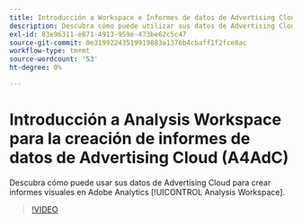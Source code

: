 ```yaml
---
title: Introducción a Workspace e Informes de datos de Advertising Cloud
description: Descubra cómo puede utilizar sus datos de Advertising Cloud para crear informes visuales en Adobe Analytics Analysis Workspace.
exl-id: 83e96311-e871-4913-959e-473be62c5c47
source-git-commit: 0e31992243519919883a1376b4cbaff1f2fce8ac
workflow-type: tm+mt
source-wordcount: '53'
ht-degree: 0%

---
```


# Introducción a Analysis Workspace para la creación de informes de datos de Advertising Cloud (A4AdC)

Descubra cómo puede usar sus datos de Advertising Cloud para crear informes visuales en Adobe Analytics [!UICONTROL Analysis Workspace].

>[!VIDEO](https://video.tv.adobe.com/v/33492)
